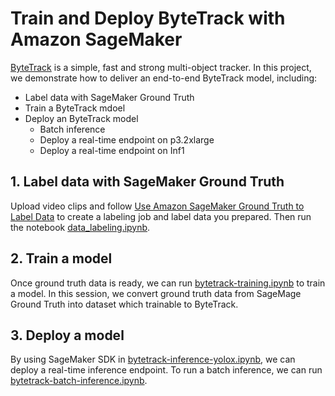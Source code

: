 # Train and Deploy ByteTrack with Amazon SageMaker

[ByteTrack](https://github.com/ifzhang/ByteTrack) is a simple, fast and strong multi-object tracker. In this project, we demonstrate how to deliver an end-to-end ByteTrack model, including:
- Label data with SageMaker Ground Truth
- Train a ByteTrack mdoel
- Deploy an ByteTrack model
    - Batch inference
    - Deploy a real-time endpoint on p3.2xlarge
    - Deploy a real-time endpoint on Inf1

## 1. Label data with SageMaker Ground Truth
Upload video clips and follow [Use Amazon SageMaker Ground Truth to Label Data](https://docs.aws.amazon.com/sagemaker/latest/dg/sms-getting-started.html) to create a labeling job and label data you prepared. Then run the notebook [data_labeling.ipynb](./data_labeling.ipynb).

## 2. Train a model
Once ground truth data is ready, we can run [bytetrack-training.ipynb](bytetrack-training.ipynb) to train a model. In this session, we convert ground truth data from SageMage Ground Truth into dataset which trainable to ByteTrack.

## 3. Deploy a model
By using SageMaker SDK in [bytetrack-inference-yolox.ipynb](bytetrack-inference-yolox.ipynb), we can deploy a real-time inference endpoint. To run a batch inference, we can run [bytetrack-batch-inference.ipynb](bytetrack-batch-inference.ipynb).